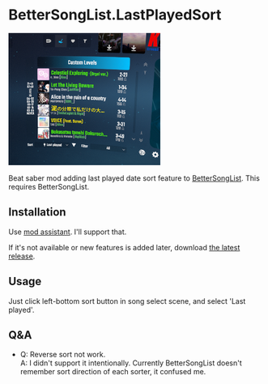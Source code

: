 # BetterSongList.LastPlayedSort

<img src="docs/preview.webp" alt="preview" width="300"/>

Beat saber mod adding last played date sort feature to [BetterSongList](https://github.com/kinsi55/BeatSaber_BetterSongList). This requires BetterSongList.

## Installation

Use [mod assistant](https://github.com/Assistant/ModAssistant/releases/latest). I'll support that.

If it's not available or new features is added later, download [the latest release](https://github.com/nanikit/BetterSongList.LastPlayedSort/releases/latest).

## Usage

Just click left-bottom sort button in song select scene, and select 'Last played'.

## Q&A

- Q: Reverse sort not work. <br />
A: I didn't support it intentionally. Currently BetterSongList doesn't remember sort direction of each sorter, it confused me.
